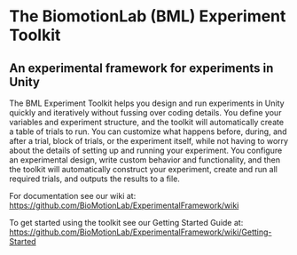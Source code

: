 # The BiomotionLab (BML) Experiment Toolkit

## An experimental framework for experiments in Unity

The BML Experiment Toolkit helps you design and run experiments in Unity quickly and iteratively without fussing over coding details. You define your variables and experiment structure, and the toolkit will automatically create a table of trials to run. You can customize what happens before, during, and after a trial, block of trials, or the experiment itself, while not having to worry about the details of setting up and running your experiment. You configure an experimental design, write custom behavior and functionality, and then the toolkit will automatically construct your experiment, create and run all required trials, and outputs the results to a file.

For documentation see our wiki at: 
https://github.com/BioMotionLab/ExperimentalFramework/wiki

To get started using the toolkit see our Getting Started Guide at:
https://github.com/BioMotionLab/ExperimentalFramework/wiki/Getting-Started


